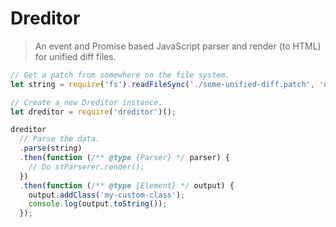 # Dreditor

> An event and Promise based JavaScript parser and render (to HTML) for unified diff files.

```js
// Get a patch from somewhere on the file system.
let string = require('fs').readFileSync('./some-unified-diff.patch', 'utf8');

// Create a new Dreditor instance.
let dreditor = require('dreditor')();

dreditor
  // Parse the data.
  .parse(string)
  .then(function (/** @type {Parser} */ parser) {
    // Do stParserer.render();
  })
  .then(function (/** @type {Element} */ output) {
    output.addClass('my-custom-class');
    console.log(output.toString());
  });
```
